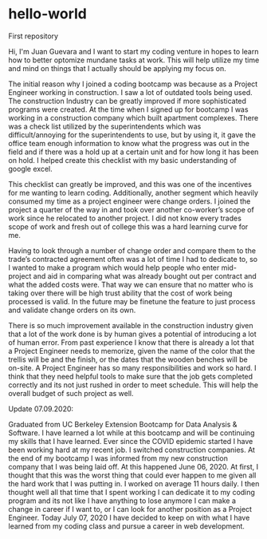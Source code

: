 # hello-world
First repository

Hi, I'm Juan Guevara and I want to start my coding venture in hopes to learn how to better optomize mundane tasks at work.
This will help utilize my time and mind on things that I actually should be applying my focus on.

The initial reason why I joined a coding bootcamp was because as a Project Engineer working in construction. I saw a lot of outdated tools being used. The construction Industry can be greatly improved if more sophisticated programs were created. At the time when I signed up for bootcamp I was working in a construction company which built apartment complexes. There was a check list utilized by the superintendents which was difficult/annoying for the superintendents to use, but by using it, it gave the office team enough information to know what the progress was out in the field and if there was a hold up at a certain unit and for how long it has been on hold. I helped create this checklist with my basic understanding of google excel. 

This checklist can greatly be improved, and this was one of the incentives for me wanting to learn coding. Additionally, another segment which heavily consumed my time as a project engineer were change orders. I joined the project a quarter of the way in and took over another co-worker’s scope of work since he relocated to another project. I did not know every trades scope of work and fresh out of college this was a hard learning curve for me.

 Having to look through a number of change order and compare them to the trade’s contracted agreement often was a lot of time I had to dedicate to, so I wanted to make a program which would help people who enter mid-project and aid in comparing what was already bought out per contract and what the added costs were. That way we can ensure that no matter who is taking over there will be high trust ability that the cost of work being processed is valid. In the future may be finetune the feature to just process and validate change orders on its own.
 
There is so much improvement available in the construction industry given that a lot of the work done is by human gives a potential of introducing a lot of human error. From past experience I know that there is already a lot that a Project Engineer needs to memorize, given the name of the color that the trellis will be and the finish, or the dates that the wooden benches will be on-site. A Project Engineer has so many responsibilities and work so hard. I think that they need helpful tools to make sure that the job gets completed correctly and its not just rushed in order to meet schedule. This will help the overall budget of such project as well.

Update 07.09.2020:

Graduated from UC Berkeley Extension Bootcamp for Data Analysis & Software. I have learned a lot while at this bootcamp and will be continuing my skills that I have learned. Ever since the COVID epidemic started I have been working hard at my recent job. I switched construction companies. At the end of my bootcamp I was informed from my new construction company that I was being laid off. At this happened June 06, 2020. At first, I thought that this was the worst thing that could ever happen to me given all the hard work that I was putting in. I worked on average 11 hours daily. I then thought well all that time that I spent working I can dedicate it to my coding program and its not like I have anything to lose anymore I can make a change in career if I want to, or I can look for another position as a Project Engineer. Today July 07, 2020 I have decided to keep on with what I have learned from my coding class and pursue a career in web development. 
